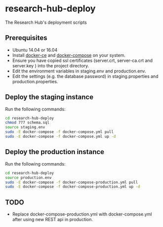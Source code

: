 # research-hub-deploy
The Research Hub's deployment scripts

## Prerequisites

* Ubuntu 14.04 or 16.04
* Install [docker-ce](https://docs.docker.com/engine/installation/linux/ubuntu/) and [docker-compose](https://docs.docker.com/compose/install/) on your system.
* Ensure you have copied ssl certificates (server.crt, server-ca.crt and server.key ) into the project directory.
* Edit the environment variables in staging.env and production.env.
* Edit the settings (e.g. the database password) in staging.properties and production.properties.

## Deploy the staging instance

Run the following commands:

```bash
cd research-hub-deploy
chmod 777 schema.sql
source staging.env
sudo -E docker-compose -f docker-compose.yml pull
sudo -E docker-compose -f docker-compose.yml up -d
```

## Deploy the production instance

Run the following commands:

```bash
cd research-hub-deploy
source production.env
sudo -E docker-compose -f docker-compose-production.yml pull
sudo -E docker-compose -f docker-compose-production.yml up -d
```

## TODO

* Replace docker-compose-production.yml with docker-compose.yml after using new REST api in production.